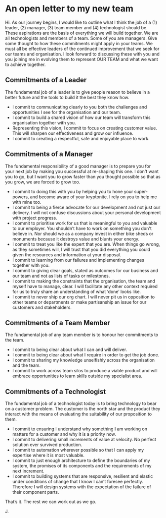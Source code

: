 # An open letter to my new team
Hi. As our journey begins, I would like to outline what I think the job of a (1) leader, (2) manager, (3) team member and (4) technologist should be. These aspirations are the basis of everything we will build together. We are all technologists and members of a team. Some of you are managers. Give some thought to how these commitments might apply in your teams. We must all be effective leaders of the continued improvement that we seek for our teams and organisation. I look forward to discussing these with you and you joining me in evolving them to represent OUR TEAM and what we want to achieve together. 

## Commitments of a Leader

The fundamental job of a leader is to give people reason to believe in a better future and the tools to build it the best they know how.

- I commit to communicating clearly to you both the challenges and opportunities I see for the organisation and our team.
- I commit to build a shared vision of how our team will transform this organisation together with you.
- Representing this vision, I commit to focus on creating customer value. This will sharpen our effectiveness and grow our influence.
- I commit to creating a respectful, safe and enjoyable place to work. 

## Commitments of a Manager

The fundamental responsibility of a good manager is to prepare you for your next job by making you successful at re-shaping this one. I don't want you to go, but I want you to grow faster than you thought possible so that as you grow, we are forced to grow too.

- I commit to doing this with you by helping you to hone your super-powers, and become aware of your kryptonite. I rely on you to help me with mine too.
- I commit to being a fierce advocate for our development and not just our delivery. I will not confuse discussions about your personal development with project progress.
- I commit to prioritise work for us that is meaningful to you and valuable to our employer. You shouldn’t have to work on something you don't believe in. Nor should we as a company invest in either bike sheds or monuments because it destroys value and blunts your energy.
- I commit to treat you like the expert that you are. When things go wrong, as they sometimes will, I will trust that you did everything you could given the resources and information at your disposal.
- I commit to learning from our failures and implementing changes together with you.
- I commit to giving clear goals, stated as outcomes for our business and our team and not as lists of tasks or milestones.
- I commit to making the constraints that the organisation, the team and myself have to manage, clear. I will facilitate any other context required for us to truly share an understanding of what ‘done’ looks like.
- I commit to never ship our org chart. I will never pit us in opposition to other teams or departments or make partisanship an issue for our customers and stakeholders. 

## Commitments of a Team Member

The fundamental job of any team member is to honour her commitments to the team.

- I commit to being clear about what I can and will deliver.
- I commit to being clear about what I require in order to get the job done.
- I commit to sharing my knowledge unselfishly across the organisation and the team.
- I commit to work across team silos to produce a viable product and will embrace opportunities to learn skills outside my specialist area.

## Commitments of a Technologist

The fundamental job of a technologist today is to bring technology to bear on a customer problem. The customer is the north star and the product they interact with the means of evaluating the suitability of our proposition to them.

- I commit to ensuring I understand why something I am working on matters for a customer and why it is a priority now.
- I commit to delivering small increments of value at velocity. No perfect solution ever survived production.
- I commit to automation wherever possible so that I can apply my expertise where it is  most valuable.
- I commit to just enough architecture to define the boundaries of my system, the promises of its components and the requirements of my next increment.
- I commit to building systems that are responsive, resilient and elastic under conditions of change that I know I can’t foresee perfectly. Therefore I will design systems with the expectation of the failure of their component parts.

That’s it. The rest we can work out as we go. 

J. 
